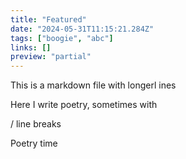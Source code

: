 ```yaml
---
title: "Featured"
date: "2024-05-31T11:15:21.284Z"
tags: ["boogie", "abc"]
links: []
preview: "partial"
---
```


This is a markdown file with longerl ines

Here I write poetry, sometimes with 

/ line breaks

Poetry time